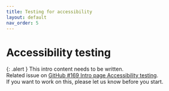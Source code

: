 ```yaml
---
title: Testing for accessibility
layout: default
nav_order: 5
---
```


# Accessibility testing

{: .alert }
This intro content needs to be written.  
Related issue on [GitHub #169 Intro page Accessibility testing](https://github.com/wpaccessibility/wp-a11y-docs/issues/169).  
If you want to work on this, please let us know before you start.
